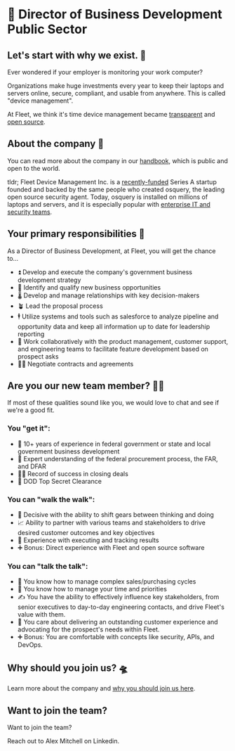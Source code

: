# 🐋 Director of Business Development Public Sector

## Let's start with why we exist. 📡

Ever wondered if your employer is monitoring your work computer?

Organizations make huge investments every year to keep their laptops and servers online, secure, compliant, and usable from anywhere. This is called "device management".

At Fleet, we think it's time device management became [transparent](https://fleetdm.com/transparency) and [open source](https://fleetdm.com/handbook/company#open-source).


## About the company 🌈

You can read more about the company in our [handbook](https://fleetdm.com/handbook/company), which is public and open to the world.

tldr; Fleet Device Management Inc. is a [recently-funded](https://techcrunch.com/2022/04/28/fleet-nabs-20m-to-enable-enterprises-to-manage-their-devices/) Series A startup founded and backed by the same people who created osquery, the leading open source security agent. Today, osquery is installed on millions of laptops and servers, and it is especially popular with [enterprise IT and security teams](https://www.linuxfoundation.org/press/press-release/the-linux-foundation-announces-intent-to-form-new-foundation-to-support-osquery-community).


## Your primary responsibilities 🔭

As a Director of Business Development, at Fleet, you will get the chance to…

- ⏫ Develop and execute the company's government business development strategy
- 📣 Identify and qualify new business opportunities
- 🌡️ Develop and manage relationships with key decision-makers
- 🪴 Lead the proposal process
- 🕴️ Utilize systems and tools such as salesforce to analyze pipeline and opportunity data and keep all information up to date for leadership reporting
- 🚀 Work collaboratively with the product management, customer support, and engineering teams to facilitate feature development based on prospect asks
- 🧑‍💻 Negotiate contracts and agreements

## Are you our new team member? 🧑‍🚀

If most of these qualities sound like you, we would love to chat and see if we're a good fit.

### You "get it":

- 🦉 10+ years of experience in federal government or state and local government business development
- 🧪 Expert understanding of the federal procurement process, the FAR, and DFAR
- 🧑‍💻 Record of success in closing deals
- 👀 DOD Top Secret Clearance

### You can "walk the walk":

- 🤝 Decisive with the ability to shift gears between thinking and doing
- 📈 Ability to partner with various teams and stakeholders to drive desired customer outcomes and key objectives
- 👀 Experience with executing and tracking results 
- ➕ Bonus: Direct experience with Fleet and open source software

### You can "talk the talk":

- 💭 You know how to manage complex sales/purchasing cycles
- 💖 You know how to manage your time and priorities
- ✍ You have the ability to effectively influence key stakeholders, from senior executives to day-to-day engineering contacts, and drive Fleet's value with them.
- 🧬 You care about delivering an outstanding customer experience and advocating for the prospect's needs within Fleet.
- ➕ Bonus: You are comfortable with concepts like security, APIs, and DevOps.

## Why should you join us? 🛸

Learn more about the company and [why you should join us here](https://fleetdm.com/handbook/company#is-it-any-good).


## Want to join the team?

Want to join the team?

Reach out to Alex Mitchell on Linkedin.

<meta name="maintainedBy" value="alexmitchelliii">
<meta name="title" value="🏛️ Director of Business Development">
